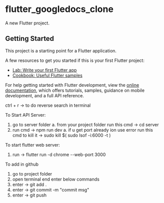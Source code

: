 # flutter_googledocs_clone

A new Flutter project.

## Getting Started

This project is a starting point for a Flutter application.

A few resources to get you started if this is your first Flutter project:

- [Lab: Write your first Flutter app](https://docs.flutter.dev/get-started/codelab)
- [Cookbook: Useful Flutter samples](https://docs.flutter.dev/cookbook)

For help getting started with Flutter development, view the
[online documentation](https://docs.flutter.dev/), which offers tutorials,
samples, guidance on mobile development, and a full API reference.

ctrl + r -> to do reverse search in terminal

To Start API Server:
1. go to server folder
    a. from your project folder run this cmd -> cd server
2. run cmd -> npm run dev
    a. if u get port already ion use error run this cmd to kill it -> sudo kill $( sudo lsof -i:6000 -t )

To start flutter web server: 
1. run -> flutter run -d chrome --web-port 3000

To add in github
1. go to project folder
2. open terminal end enter below commands
2. enter -> git add . 
3. enter -> git commit -m "commit msg"
4. enter -> git push

